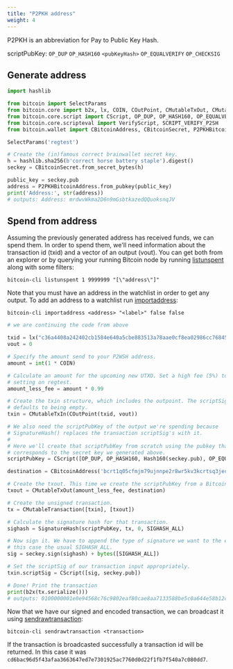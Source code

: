 ```yaml
---
title: "P2PKH address"
weight: 4
---
```


P2PKH is an abbreviation for Pay to Public Key Hash.

scriptPubKey: `OP_DUP` `OP_HASH160` `<pubKeyHash>` `OP_EQUALVERIFY` `OP_CHECKSIG`

## Generate address

```py
import hashlib

from bitcoin import SelectParams
from bitcoin.core import b2x, lx, COIN, COutPoint, CMutableTxOut, CMutableTxIn, CMutableTransaction, Hash160
from bitcoin.core.script import CScript, OP_DUP, OP_HASH160, OP_EQUALVERIFY, OP_CHECKSIG, SignatureHash, SIGHASH_ALL
from bitcoin.core.scripteval import VerifyScript, SCRIPT_VERIFY_P2SH
from bitcoin.wallet import CBitcoinAddress, CBitcoinSecret, P2PKHBitcoinAddress

SelectParams('regtest')

# Create the (in)famous correct brainwallet secret key.
h = hashlib.sha256(b'correct horse battery staple').digest()
seckey = CBitcoinSecret.from_secret_bytes(h)

public_key = seckey.pub
address = P2PKHBitcoinAddress.from_pubkey(public_key)
print('Address:', str(address))
# outputs: Address: mrdwvWkma2D6n9mGsbtkazedQQuoksnqJV
```

## Spend from address

Assuming the previously generated address has received funds, we can spend them. In order to spend
them, we'll need information about the transaction id (txid) and a vector of an output (vout). You
can get both from an explorer or by querying your running Bitcoin node by running
[listunspent](https://chainquery.com/bitcoin-cli/listunspent) along with some filters:

`bitcoin-cli listunspent 1 9999999 "[\"address\"]"`

Note that you must have an address in the watchlist in order to get any output. To add an address
to a watchlist run [importaddress](https://chainquery.com/bitcoin-cli/importaddress):

`bitcoin-cli importaddress <address> "<label>" false false`

```py
# we are continuing the code from above

txid = lx("c36a4408a242402cb1584e640a5cbe883513a78aae0cf8ea02986cc76845e9e0")
vout = 0

# Specify the amount send to your P2WSH address.
amount = int(1 * COIN)

# Calculate an amount for the upcoming new UTXO. Set a high fee (5%) to bypass bitcoind minfee
# setting on regtest.
amount_less_fee = amount * 0.99

# Create the txin structure, which includes the outpoint. The scriptSig
# defaults to being empty.
txin = CMutableTxIn(COutPoint(txid, vout))

# We also need the scriptPubKey of the output we're spending because
# SignatureHash() replaces the transaction scriptSig's with it.
#
# Here we'll create that scriptPubKey from scratch using the pubkey that
# corresponds to the secret key we generated above.
scriptPubKey = CScript([OP_DUP, OP_HASH160, Hash160(seckey.pub), OP_EQUALVERIFY, OP_CHECKSIG])

destination = CBitcoinAddress('bcrt1q05cfmjm79ujnnpe2r8wr5kv3kcrtsq3jec3n0l').to_scriptPubKey()

# Create the txout. This time we create the scriptPubKey from a Bitcoin address.
txout = CMutableTxOut(amount_less_fee, destination)

# Create the unsigned transaction.
tx = CMutableTransaction([txin], [txout])

# Calculate the signature hash for that transaction.
sighash = SignatureHash(scriptPubKey, tx, 0, SIGHASH_ALL)

# Now sign it. We have to append the type of signature we want to the end, in
# this case the usual SIGHASH_ALL.
sig = seckey.sign(sighash) + bytes([SIGHASH_ALL])

# Set the scriptSig of our transaction input appropriately.
txin.scriptSig = CScript([sig, seckey.pub])

# Done! Print the transaction
print(b2x(tx.serialize()))
# outputs: 0100000001e0e94568c76c9802eaf80cae8aa7133588be5c0a644e58b12c4042a208446ac3000000006b4830450221009abd104d04ecf518c288979ce387defe2ac1d25cb2cf4b3cd97f54e182ef0c3c022055a558c31bcb79237bb75a6659d07eee7875046693818d6f6f0e6064e733c72401210378d430274f8c5ec1321338151e9f27f4c676a008bdf8638d07c0b6be9ab35c71ffffffff01c09ee605000000001600147d309dcb7e2f2539872a19dc3a5991b606b8023200000000
```

Now that we have our signed and encoded transaction, we can broadcast it using
[sendrawtransaction](https://chainquery.com/bitcoin-cli/sendrawtransaction):

`bitcoin-cli sendrawtransaction <transaction>`

If the transaction is broadcasted successfully a transaction id will be returned. In this case it was `cd6bac96d5f43afaa3663647ed7e7301925ac7760d0d22f1fb7f540a7c080dd7`.

